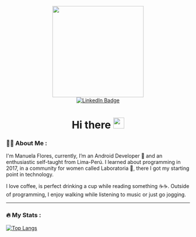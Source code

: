 
<div id="header" align="center">
  <img src="https://media.giphy.com/media/paTz7UZbPfTZFRYnnB/giphy.gif" width="250"/>
  
  <div id="badges">
  <a href="https://www.linkedin.com/in/manuela-flores-vilchez/">
    <img src="https://img.shields.io/badge/LinkedIn-blue?style=for-the-badge&logo=linkedin&logoColor=white" alt="LinkedIn Badge"/>
  </a>
 <!-- <a href="your-twitter-URL">
    <img src="https://img.shields.io/badge/Twitter-blue?style=for-the-badge&logo=twitter&logoColor=white" alt="Twitter Badge"/>
  </a> -->
</div>
  
 <h1>
  Hi there
  <img src="https://media.giphy.com/media/hvRJCLFzcasrR4ia7z/giphy.gif" width="30px"/>
</h1>
  
</div>

### :woman_technologist: About Me :

I'm Manuela Flores, currently, I’m an Android Developer 💚 and an enthusiastic self-taught from Lima-Perú. I learned about programming in 2017, in a community for women called Laboratoria 💛, there I got my starting point in technology.

I love coffee, is perfect drinking a cup while reading something ☕️☕️. Outside of programming, I enjoy walking while listening to music or just go jogging.

---

### :fire: My Stats :

[![Top Langs](https://github-readme-stats.vercel.app/api/top-langs/?username=ManuelaFlores&layout=compact&theme=vision-friendly-dark)](https://github.com/ManuelaFlores/github-readme-stats)


<!--
**ManuelaFlores/ManuelaFlores** is a ✨ _special_ ✨ repository because its `README.md` (this file) appears on your GitHub profile.

Here are some ideas to get you started:

- 🔭 I’m currently working on ...
- 🌱 I’m currently learning ...
- 👯 I’m looking to collaborate on ...
- 🤔 I’m looking for help with ...
- 💬 Ask me about ...
- 📫 How to reach me: ...
- 😄 Pronouns: ...
- ⚡ Fun fact: ...
-->
